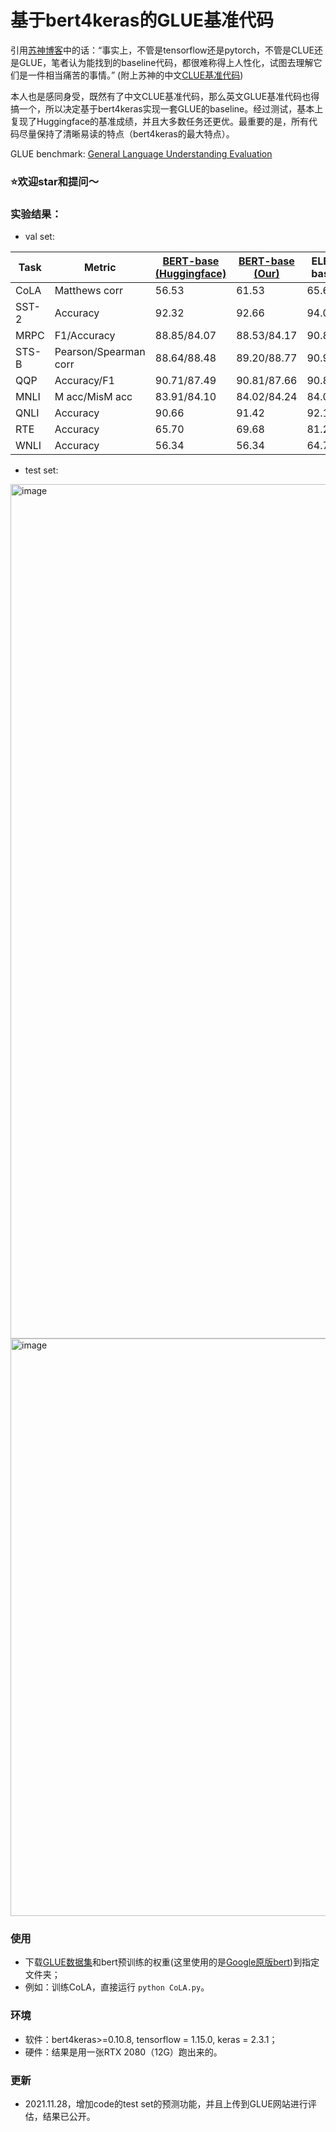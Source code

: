 # 基于bert4keras的GLUE基准代码

引用[苏神博客](https://kexue.fm/archives/8739)中的话：“事实上，不管是tensorflow还是pytorch，不管是CLUE还是GLUE，笔者认为能找到的baseline代码，都很难称得上人性化，试图去理解它们是一件相当痛苦的事情。” (附上苏神的中文[CLUE基准代码](https://github.com/bojone/CLUE-bert4keras))

本人也是感同身受，既然有了中文CLUE基准代码，那么英文GLUE基准代码也得搞一个，所以决定基于bert4keras实现一套GLUE的baseline。经过测试，基本上复现了Huggingface的基准成绩，并且大多数任务还更优。最重要的是，所有代码尽量保持了清晰易读的特点（bert4keras的最大特点）。

GLUE benchmark: [General Language Understanding
Evaluation](https://gluebenchmark.com/)

### ⭐️欢迎star和提问～

### 实验结果：
- val set:

| Task  | Metric                       | [BERT-base (Huggingface)](https://github.com/huggingface/transformers/tree/master/examples/pytorch/text-classification?fbclid=IwAR0Y4_Eer7ovaEJpRMpE1S91AsrOdEK97-iah6mupW9RATs2XMPVzQZCNz8) | [BERT-base (Our)](https://github.com/nishiwen1214/GLUE-bert4keras)|ELECTRA-base (Our)|
|-------|------------------------------|-------------|---------------|---------------|
| CoLA  | Matthews corr                | 56.53       | 61.53         |65.63          |
| SST-2 | Accuracy                     | 92.32       | 92.66         |94.04          |
| MRPC  | F1/Accuracy                  | 88.85/84.07 | 88.53/84.17   |90.83/87.71    |
| STS-B | Pearson/Spearman corr        | 88.64/88.48 | 89.20/88.77   |90.97/90.75    |
| QQP   | Accuracy/F1                  | 90.71/87.49 | 90.81/87.66   |90.81/87.66    |
| MNLI  | M acc/MisM acc               | 83.91/84.10 | 84.02/84.24   |84.02/84.24    |
| QNLI  | Accuracy                     | 90.66       | 91.42         |92.11          |
| RTE   | Accuracy                     | 65.70       | 69.68         |81.23          |
| WNLI  | Accuracy                     | 56.34       | 56.34         |64.79          |

- test set:
<img width="1367" alt="image" src="https://user-images.githubusercontent.com/56249874/143742252-4a2d69ba-2f6a-4989-a5f8-f69e1db56691.png">
<img width="924" alt="image" src="https://user-images.githubusercontent.com/56249874/143735793-762babad-f43b-482e-87b5-61210720a34f.png">

### 使用
- 下载[GLUE数据集](https://gluebenchmark.com/)和bert预训练的权重(这里使用的是[Google原版bert](https://github.com/google-research/bert))到指定文件夹；
- 例如：训练CoLA，直接运行 `python CoLA.py`。

### 环境
- 软件：bert4keras>=0.10.8, tensorflow = 1.15.0, keras = 2.3.1；
- 硬件：结果是用一张RTX 2080（12G）跑出来的。

### 更新
- 2021.11.28，增加code的test set的预测功能，并且上传到GLUE网站进行评估，结果已公开。
